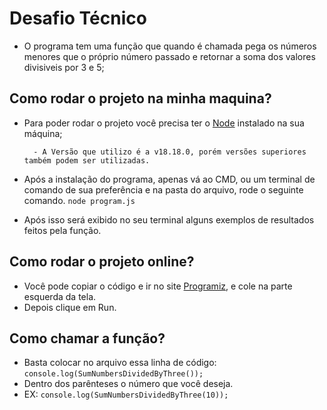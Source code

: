 # Desafio Técnico
* O programa tem uma função que quando é chamada pega os números menores que o próprio número passado e retornar a soma dos valores divisiveis por 3 e 5;

## Como rodar o projeto na minha maquina?
* Para poder rodar o projeto você precisa ter o [Node](https://nodejs.org/en) instalado na sua máquina;

        - A Versão que utilizo é a v18.18.0, porém versões superiores também podem ser utilizadas.
    
* Após a instalação do programa, apenas vá ao CMD, ou um terminal de comando de sua preferência e na pasta do arquivo, rode o seguinte comando. ``node program.js``
* Após isso será exibido no seu terminal alguns exemplos de resultados feitos pela função.

## Como rodar o projeto online?
* Você pode copiar o código e ir no site [Programiz](https://www.programiz.com/javascript/online-compiler/), e cole na parte esquerda da tela.
* Depois clique em Run.

## Como chamar a função?
* Basta colocar no arquivo essa linha de código: ``console.log(SumNumbersDividedByThree());``
* Dentro dos parênteses o número que você deseja.
* EX: ``console.log(SumNumbersDividedByThree(10));``
